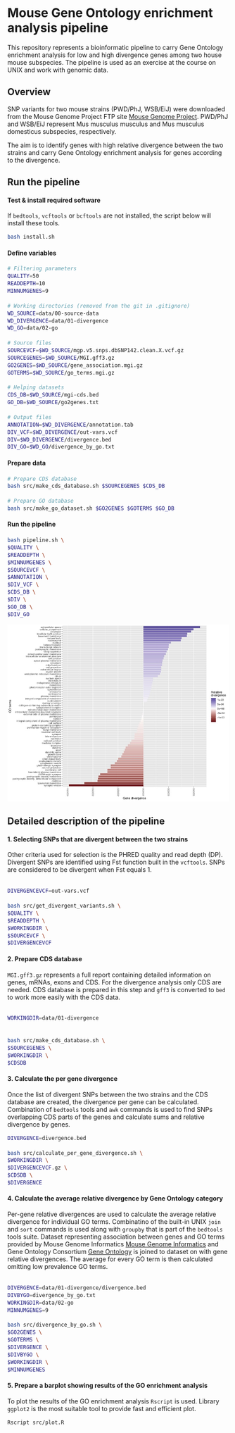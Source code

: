 # Mouse Gene Ontology enrichment analysis pipeline

This repository represents a bioinformatic pipeline to carry Gene Ontology enrichment analysis for low and high divergence genes among two house mouse subspecies. The pipeline is used as an exercise at the course on UNIX and work with genomic data.

## Overview

SNP variants for two mouse strains (PWD/PhJ, WSB/EiJ) were downloaded from the Mouse Genome Project FTP site [Mouse Genome Project](https://www.sanger.ac.uk/data/mouse-genomes-project/). PWD/PhJ and WSB/EiJ represent Mus musculus musculus and Mus musculus domesticus subspecies, respectively.

The aim is to identify genes with high relative divergence between the two strains and carry Gene Ontology enrichment analysis for genes according to the divergence.

## Run the pipeline

#### Test & install required software

If `bedtools`, `vcftools` or `bcftools` are not installed, the script below will install these tools.

```bash
bash install.sh
```

#### Define variables

```bash
# Filtering parameters
QUALITY=50
READDEPTH=10
MINNUMGENES=9

# Working directories (removed from the git in .gitignore)
WD_SOURCE=data/00-source-data
WD_DIVERGENCE=data/01-divergence
WD_GO=data/02-go

# Source files
SOURCEVCF=$WD_SOURCE/mgp.v5.snps.dbSNP142.clean.X.vcf.gz
SOURCEGENES=$WD_SOURCE/MGI.gff3.gz
GO2GENES=$WD_SOURCE/gene_association.mgi.gz
GOTERMS=$WD_SOURCE/go_terms.mgi.gz

# Helping datasets
CDS_DB=$WD_SOURCE/mgi-cds.bed
GO_DB=$WD_SOURCE/go2genes.txt

# Output files
ANNOTATION=$WD_DIVERGENCE/annotation.tab
DIV_VCF=$WD_DIVERGENCE/out-vars.vcf
DIV=$WD_DIVERGENCE/divergence.bed
DIV_GO=$WD_GO/divergence_by_go.txt
```

#### Prepare data

```bash
# Prepare CDS database
bash src/make_cds_database.sh $SOURCEGENES $CDS_DB

# Prepare GO database
bash src/make_go_dataset.sh $GO2GENES $GOTERMS $GO_DB
```

#### Run the pipeline

```bash
bash pipeline.sh \
$QUALITY \
$READDEPTH \
$MINNUMGENES \
$SOURCEVCF \
$ANNOTATION \
$DIV_VCF \
$CDS_DB \
$DIV \
$GO_DB \
$DIV_GO
```

![results](results/go-enrichment.jpg)

## Detailed description of the pipeline

#### 1. Selecting SNPs that are divergent between the two strains

Other criteria used for selection is the PHRED quality and read depth (DP). Divergent SNPs are identified using Fst function built in the `vcftools`. SNPs are considered to be divergent when Fst equals 1.

```bash

DIVERGENCEVCF=out-vars.vcf

bash src/get_divergent_variants.sh \
$QUALITY \
$READDEPTH \
$WORKINGDIR \
$SOURCEVCF \
$DIVERGENCEVCF
```

#### 2. Prepare CDS database

`MGI.gff3.gz` represents a full report containing detailed information on genes, mRNAs, exons and CDS. For the divergence analysis only CDS are needed. CDS database is prepared in this step and `gff3` is converted to `bed` to work more easily with the CDS data.

```bash

WORKINGDIR=data/01-divergence


bash src/make_cds_database.sh \
$SOURCEGENES \
$WORKINGDIR \
$CDSDB
```

#### 3. Calculate the per gene divergence

Once the list of divergent SNPs between the two strains and the CDS database are created, the divergence per gene can be calculated. Combination of `bedtools` tools and `awk` commands is used to find SNPs overlapping CDS parts of the genes and calculate sums and relative divergence by genes.

```bash
DIVERGENCE=divergence.bed

bash src/calculate_per_gene_divergence.sh \
$WORKINGDIR \
$DIVERGENCEVCF.gz \
$CDSDB \
$DIVERGENCE
```

#### 4. Calculate the average relative divergence by Gene Ontology category

Per-gene relative divergences are used to calculate the average relative divergence for individual GO terms. Combinatino of the built-in UNIX `join` and `sort` commands is used along with `groupby` that is part of the `bedtools` tools suite. Dataset representing association between genes and GO terms provided by Mouse Genome Informatics [Mouse Genome Informatics](http://www.informatics.jax.org) and Gene Ontology Consortium [Gene Ontology](http://geneontology.org) is joined to dataset on with gene relative divergences. The average for every GO term is then calculated omitting low prevalence GO terms.

```bash

DIVERGENCE=data/01-divergence/divergence.bed
DIVBYGO=divergence_by_go.txt
WORKINGDIR=data/02-go
MINNUMGENES=9

bash src/divergence_by_go.sh \
$GO2GENES \
$GOTERMS \
$DIVERGENCE \
$DIVBYGO \
$WORKINGDIR \
$MINNUMGENES
```

#### 5. Prepare a barplot showing results of the GO enrichment analysis

To plot the results of the GO enrichment analysis `Rscript` is used. Library `ggplot2` is the most suitable tool to provide fast and efficient plot.

```bash
Rscript src/plot.R
```